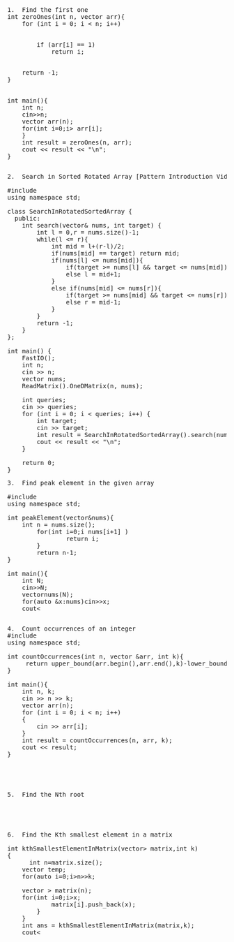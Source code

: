 <pre>
1.  Find the first one
int zeroOnes(int n, vector<int > arr){
    for (int i = 0; i < n; i++)
 
        
        if (arr[i] == 1)
            return i;
 
    
    return -1;
}


int main(){
    int n;
    cin>>n;
    vector<int > arr(n);
    for(int i=0;i<n;i++){
        cin>> arr[i];
    }
    int result = zeroOnes(n, arr);
    cout << result << "\n";
}

</pre>
<pre>
2.  Search in Sorted Rotated Array [Pattern Introduction Video]

#include <bits/stdc++.h>
using namespace std;

class SearchInRotatedSortedArray {
  public:
    int search(vector<int>& nums, int target) {
        int l = 0,r = nums.size()-1;
        while(l <= r){
            int mid = l+(r-l)/2;
            if(nums[mid] == target) return mid;
            if(nums[l] <= nums[mid]){
                if(target >= nums[l] && target <= nums[mid]) r = mid-1;
                else l = mid+1;
            }
            else if(nums[mid] <= nums[r]){
                if(target >= nums[mid] && target <= nums[r]) l = mid+1;
                else r = mid-1;
            }
        }
        return -1;
    }
};

int main() {
    FastIO();
    int n;
    cin >> n;
    vector<int> nums;
    ReadMatrix<int>().OneDMatrix(n, nums);

    int queries;
    cin >> queries;
    for (int i = 0; i < queries; i++) {
        int target;
        cin >> target;
        int result = SearchInRotatedSortedArray().search(nums, target);
        cout << result << "\n";
    }

    return 0;
}
</pre>
<pre>
3.  Find peak element in the given array

#include <bits/stdc++.h>
using namespace std;

int peakElement(vector<int>&nums){
    int n = nums.size();
        for(int i=0;i<n-1;i++){
            if(nums[i] > nums[i+1] )
                return i;
        }
        return n-1;
}

int main(){
    int N;
    cin>>N;
    vector<int>nums(N);
    for(auto &x:nums)cin>>x;
    cout<<peakElement(nums)<<"\n";
}

</pre>
<pre>
4.  Count occurrences of an integer
#include <bits/stdc++.h>
using namespace std;

int countOccurrences(int n, vector<int> &arr, int k){
     return upper_bound(arr.begin(),arr.end(),k)-lower_bound(arr.begin(),arr.end(),k);
}

int main(){
    int n, k;
    cin >> n >> k;
    vector<int> arr(n);
    for (int i = 0; i < n; i++)
    {
        cin >> arr[i];
    }
    int result = countOccurrences(n, arr, k);
    cout << result;
}
</pre>
<pre>

5.  Find the Nth root

</pre>
<pre>
6.  Find the Kth smallest element in a matrix

int kthSmallestElementInMatrix(vector<vector<int>> matrix,int k)
{
      int n=matrix.size();
    vector<int> temp;
    for(auto i=0;i<n;i++)
        for(auto j=0;j<n;j++)
        temp.push_back(matrix[i][j]);
    
    sort(temp.begin(),temp.end());
    int ans=temp[k-1];
    return ans;
}

int main()
{
    int n,k;cin>>n>>k;

    vector<vector<int> > matrix(n);
    for(int i=0;i<n;i++){
        for(int j = 0;j<n;j++){
            int x;cin>>x;
            matrix[i].push_back(x);
        }
    }
    int ans = kthSmallestElementInMatrix(matrix,k);
    cout<<ans<<endl;
}
</pre>

